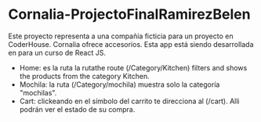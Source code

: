 # Cornalia-ProjectoFinalRamirezBelen

Este proyecto representa a una compañía ficticia para un proyecto en CoderHouse. Cornalia ofrece accesorios.
Esta app está siendo desarrollada en para un curso de React JS.
* Home: es la ruta la rutathe route (/Category/Kitchen) filters and shows the products from the category Kitchen.
* Mochila: la ruta (/Category/mochila) muestra solo la categoría "mochilas".
* Cart: clickeando en el símbolo del carrito te direcciona al (/cart). Alli podrán ver el estado de su compra.
